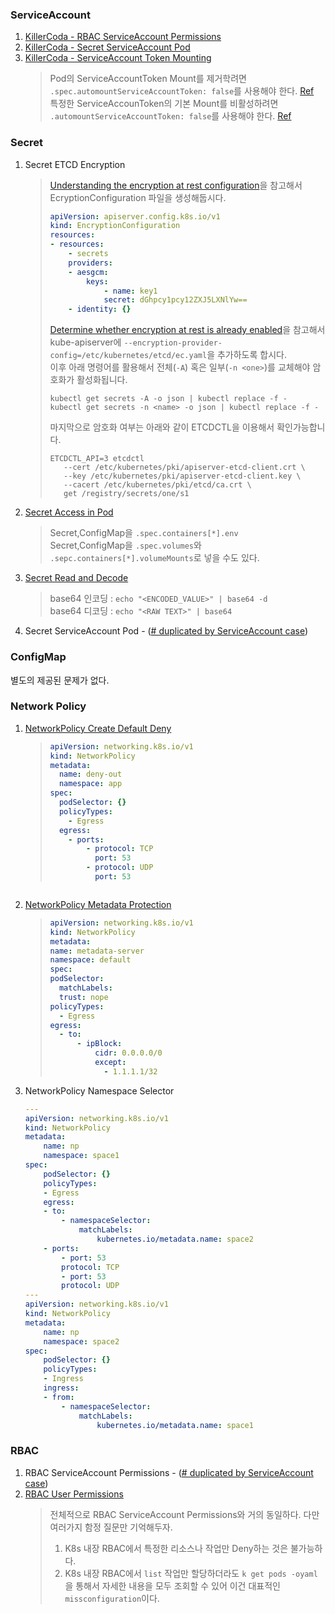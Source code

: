 ### ServiceAccount

1. [KillerCoda - RBAC ServiceAccount Permissions](https://killercoda.com/killer-shell-cks/scenario/rbac-serviceaccount-permissions)
2. [KillerCoda - Secret ServiceAccount Pod](https://killercoda.com/killer-shell-cks/scenario/secret-serviceaccount-pod)
3. [KillerCoda - ServiceAccount Token Mounting](https://killercoda.com/killer-shell-cks/scenario/serviceaccount-token-mounting)
   > Pod의 ServiceAccountToken Mount를 제거학려면 `.spec.automountServiceAccountToken: false`를 사용해야 한다. [Ref](https://kubernetes.io/docs/tasks/configure-pod-container/configure-service-account/#opt-out-of-api-credential-automounting) <br>
   > 특정한 ServiceAccounToken의 기본 Mount를 비활성하려면 `.automountServiceAccountToken: false`를 사용해야 한다. [Ref](https://kubernetes.io/docs/tasks/configure-pod-container/configure-service-account/#opt-out-of-api-credential-automounting)

### Secret

1. Secret ETCD Encryption
   > [Understanding the encryption at rest configuration](https://kubernetes.io/docs/tasks/administer-cluster/encrypt-data/#understanding-the-encryption-at-rest-configuration)을 참고해서 EcryptionConfiguration 파일을 생성해둡시다.<br>
   >
   > ```yaml
   > apiVersion: apiserver.config.k8s.io/v1
   > kind: EncryptionConfiguration
   > resources:
   > - resources:
   >     - secrets
   >     providers:
   >     - aesgcm:
   >         keys:
   >             - name: key1
   >             secret: dGhpcy1pcy12ZXJ5LXNlYw==
   >     - identity: {}
   > ```
   >
   > [Determine whether encryption at rest is already enabled](https://kubernetes.io/docs/tasks/administer-cluster/encrypt-data/#determining-whether-encryption-at-rest-is-already-enabled)을 참고해서 kube-apiserver에 `--encryption-provider-config=/etc/kubernetes/etcd/ec.yaml`을 추가하도록 합시다. <br>
   > 이후 아래 명령어를 활용해서 전체(`-A`) 혹은 일부(`-n <one>`)를 교체해야 암호화가 활성화됩니다.
   >
   > ```shell
   > kubectl get secrets -A -o json | kubectl replace -f -
   > kubectl get secrets -n <name> -o json | kubectl replace -f -
   > ```
   >
   > 마지막으로 암호화 여부는 아래와 같이 ETCDCTL을 이용해서 확인가능합니다.
   >
   > ```shell
   > ETCDCTL_API=3 etcdctl
   >    --cert /etc/kubernetes/pki/apiserver-etcd-client.crt \
   >    --key /etc/kubernetes/pki/apiserver-etcd-client.key \
   >    --cacert /etc/kubernetes/pki/etcd/ca.crt \
   >    get /registry/secrets/one/s1
   > ```
2. [Secret Access in Pod](https://killercoda.com/killer-shell-cks/scenario/secret-pod-access)
   > Secret,ConfigMap을 `.spec.containers[*].env` <br>
   > Secret,ConfigMap을 `.spec.volumes`와 `.sepc.containers[*].volumeMounts`로 넣을 수도 있다.
3. [Secret Read and Decode](https://killercoda.com/killer-shell-cks/scenario/secret-read-secrets)
   > base64 인코딩 : `echo "<ENCODED_VALUE>" | base64 -d` <br>
   > base64 디코딩 : `echo "<RAW TEXT>" | base64`
4. Secret ServiceAccount Pod - ([# duplicated by ServiceAccount case](#serviceaccount))

### ConfigMap

별도의 제공된 문제가 없다.

### Network Policy

1. [NetworkPolicy Create Default Deny](https://killercoda.com/killer-shell-cks/scenario/networkpolicy-create-default-deny)
   > ```yaml
   > apiVersion: networking.k8s.io/v1
   > kind: NetworkPolicy
   > metadata:
   >   name: deny-out
   >   namespace: app
   > spec:
   >   podSelector: {}
   >   policyTypes:
   >     - Egress
   >   egress:
   >     - ports:
   >         - protocol: TCP
   >           port: 53
   >         - protocol: UDP
   >           port: 53
   > ```
   ```

   ```
2. [NetworkPolicy Metadata Protection](https://killercoda.com/killer-shell-cks/scenario/networkpolicy-metadata-protection)
   > ```yaml
   > apiVersion: networking.k8s.io/v1
   > kind: NetworkPolicy
   > metadata:
   > name: metadata-server
   > namespace: default
   > spec:
   > podSelector:
   >   matchLabels:
   >   trust: nope
   > policyTypes:
   >   - Egress
   > egress:
   >   - to:
   >       - ipBlock:
   >           cidr: 0.0.0.0/0
   >           except:
   >             - 1.1.1.1/32
   > ```
3. NetworkPolicy Namespace Selector
   ```yaml
   ---
   apiVersion: networking.k8s.io/v1
   kind: NetworkPolicy
   metadata:
       name: np
       namespace: space1
   spec:
       podSelector: {}
       policyTypes:
       - Egress
       egress:
       - to:
           - namespaceSelector:
               matchLabels:
                   kubernetes.io/metadata.name: space2
       - ports:
           - port: 53
           protocol: TCP
           - port: 53
           protocol: UDP
   ---
   apiVersion: networking.k8s.io/v1
   kind: NetworkPolicy
   metadata:
       name: np
       namespace: space2
   spec:
       podSelector: {}
       policyTypes:
       - Ingress
       ingress:
       - from:
           - namespaceSelector:
               matchLabels:
                   kubernetes.io/metadata.name: space1
   ```

### RBAC

1. RBAC ServiceAccount Permissions - ([# duplicated by ServiceAccount case](#serviceaccount))
2. [RBAC User Permissions](https://killercoda.com/killer-shell-cks/scenario/rbac-user-permissions)
   > 전체적으로 RBAC ServiceAccount Permissions와 거의 동일하다. 다만 여러가지 함정 질문만 기억해두자.
   >
   > 1. K8s 내장 RBAC에서 특정한 리소스나 작업만 Deny하는 것은 불가능하다.
   > 2. K8s 내장 RBAC에서 `list` 작업만 할당하더라도 `k get pods -oyaml`을 통해서 자세한 내용을 모두 조회할 수 있어 이건 대표적인 `missconfiguration`이다.
